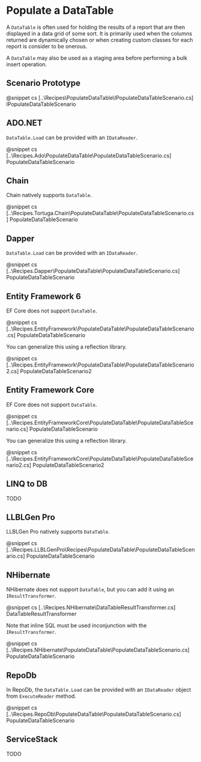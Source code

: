 ﻿# Populate a DataTable

A `DataTable` is often used for holding the results of a report that are then displayed in a data grid of some sort. It is primarily used when the columns returned are dynamically chosen or when creating custom classes for each report is consider to be onerous.

A `DataTable` may also be used as a staging area before performing a bulk insert operation. 

## Scenario Prototype

@snippet cs [..\Recipes\PopulateDataTable\IPopulateDataTableScenario.cs] IPopulateDataTableScenario

## ADO.NET

`DataTable.Load` can be provided with an `IDataReader`.

@snippet cs [..\Recipes.Ado\PopulateDataTable\PopulateDataTableScenario.cs] PopulateDataTableScenario

## Chain

Chain natively supports `DataTable`.

@snippet cs [..\Recipes.Tortuga.Chain\PopulateDataTable\PopulateDataTableScenario.cs] PopulateDataTableScenario

## Dapper

`DataTable.Load` can be provided with an `IDataReader`.

@snippet cs [..\Recipes.Dapper\PopulateDataTable\PopulateDataTableScenario.cs] PopulateDataTableScenario

## Entity Framework 6

EF Core does not support `DataTable`. 

@snippet cs [..\Recipes.EntityFramework\PopulateDataTable\PopulateDataTableScenario.cs] PopulateDataTableScenario

You can generalize this using a reflection library.

@snippet cs [..\Recipes.EntityFramework\PopulateDataTable\PopulateDataTableScenario2.cs] PopulateDataTableScenario2

## Entity Framework Core

EF Core does not support `DataTable`. 

@snippet cs [..\Recipes.EntityFrameworkCore\PopulateDataTable\PopulateDataTableScenario.cs] PopulateDataTableScenario

You can generalize this using a reflection library.

@snippet cs [..\Recipes.EntityFrameworkCore\PopulateDataTable\PopulateDataTableScenario2.cs] PopulateDataTableScenario2

## LINQ to DB

TODO

## LLBLGen Pro

LLBLGen Pro natively supports `DataTable`.

@snippet cs [..\Recipes.LLBLGenPro\Recipes\PopulateDataTable\PopulateDataTableScenario.cs] PopulateDataTableScenario

## NHibernate

NHibernate does not support `DataTable`, but you can add it using an `IResultTransformer`. 

@snippet cs [..\Recipes.NHibernate\DataTableResultTransformer.cs] DataTableResultTransformer

Note that inline SQL must be used inconjunction with the `IResultTransformer`.

@snippet cs [..\Recipes.NHibernate\PopulateDataTable\PopulateDataTableScenario.cs] PopulateDataTableScenario

## RepoDb

In RepoDb, the `DataTable.Load` can be provided with an `IDataReader` object from `ExecuteReader` method.

@snippet cs [..\Recipes.RepoDb\PopulateDataTable\PopulateDataTableScenario.cs] PopulateDataTableScenario

## ServiceStack

TODO



